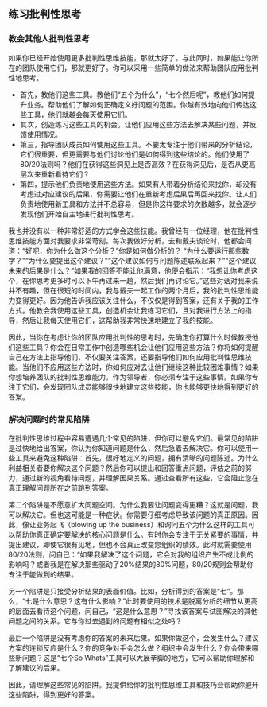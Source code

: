 ## 练习批判性思考


### 教会其他人批判性思考

如果你已经开始使用更多批判性思维技能，那就太好了。与此同时，如果能让你所在的团队使用它们，那就更好了。你可以采用一些简单的做法来帮助团队应用批判性地思考。

- 首先，教他们这些工具。教他们“五个为什么”，“七个然后呢”，教他们如何提升业务。帮助他们了解如何正确定义好问题的范围。你越有效地向他们传达这些工具，他们就越会每天使用它们。
- 其次，创造练习这些工具的机会。让他们应用这些方法去解决某些问题，并反馈使用情况。
- 第三，指导团队成员如何使用这些工具。不要太专注于他们带来的分析结论，它们很重要，但更需要与他们讨论他们是如何得到这些结论的。他们使用了80/20法则吗？他们在获得这些洞见上是否高效？在获得洞见后，是否从更高层次来重新看待它们？
- 第四，提示他们负责地使用这些方法。如果有人带着分析结论来找你，却没有考虑过对应建议的后果，你需要让他们在重新考虑后果后再回来找你。让人们负责地使用新工具和方法并不总容易，但是你这样要求的次数越多，就会逐步发现他们开始自主地进行批判性思考。

我也并没有以一种非常舒适的方式学会这些技能。我曾经有一位经理，他在批判性思维技能方面对我要求非常苛刻。每次我做好分析，去和戴夫谈论时，他都会问道：“好吧，你为什么做这个分析？”你是如何做分析的？ “为什么要运行那些数字？”“为什么要提出这个建议？”“这个建议如何与问题陈述联系起来？”“这个建议未来的后果是什么？”如果我的回答不能让他满意，他便会指示：“我想让你考虑这个，在你思考更多时可以下午再过来一趟，然后我们再讨论它。”这些对话对我来说并不有趣，但在很短的时间内，我与戴夫一起工作的两个月后，我的批判性思维能力变得更好。因为他告诉我应该关注什么，不仅仅是得到答案，还有关于我的工作方式。他教会我使用这些工具，创造机会让我练习它们，且对我进行方法上的指导，然后让我每天使用它们，这帮助我非常快速地建立了我的技能。

因此，当你在考虑让你的团队应用批判性的思考时，先确定你打算什么时候教授他们这些工具？你会在日常工作中创造哪些机会让他们应用这些方法？你将如何提醒自己在方法上指导他们，不仅要关注答案，还要指导他们如何应用批判性思维技能。当他们不应用这些方法时，你如何应对去让他们继续这种比较困难事情？如果你想培养团队的批判性思维能力，作为领导者，你必须专注于这些事情。如果你专注于它们，会发现团队成员能够很快地建立这些技能，你也能够更快地得到更好的答案。


### 解决问题时的常见陷阱

在批判性思维过程中容易遭遇几个常见的陷阱，但你可以避免它们。最常见的陷阱是过快地给出答案，你认为你知道问题是什么，然后急着去解决它。你可以使用一些工具来避免这种陷阱：首先，很好地定义的问题，拥有清晰的问题陈述。为什么利益相关者要你解决这个问题？然后你可以提出和回答重点问题，评估之前的努力，通过新的视角看待问题，并理解因果关系。通过查看所有这些，它会阻止您在真正理解问题所在之前跳到答案。

第二个陷阱是不愿意扩大问题空间。为什么我要让问题变得更糟？这就是问题，我可以解决它。但也这可能是一种症状。你需要仔细考虑导致该问题的真正原因。因此，像让业务起飞（blowing up the business）和询问五个为什么这样的工具可以帮助你真正确定要解决的核心问题是什么。有时你会专注于无关紧要的事情，并提出建议，即使它很有见地，但也不会真正改变您组织的绩效。此时就需要使用80/20法则，问自己：“如果我解决了这个问题，它会对我的组织产生不成比例的影响吗？或者我是在解决那些驱动了20%结果的80%问题，80/20规则会帮助你专注于能做到的结果。

另一个陷阱是只接受分析结果的表面价值。比如，分析得到的答案是“七”。那么，“七是什么意思？这有什么影响？”此时要使用的技术是脱离分析的细节从更高的层面去看待这个问题，问自己，“这是什么意思？”寻找该答案与试图解决的其他问题之间的关系。它与你过去遇到的问题有相似之处吗？

最后一个陷阱是没有考虑你的答案的未来后果。如果你做这个，会发生什么？建议方案的连锁反应是什么？你的竞争对手会怎么做？组织中会发生什么？你会带来哪些新问题？这是“七个So Whats”工具可以大展拳脚的地方，它可以帮助你理解和了解建议的后果。

因此，请理解这些常见的陷阱。我提供给你的批判性思维工具和技巧会帮助你避开这些陷阱，得到更好的答案。
